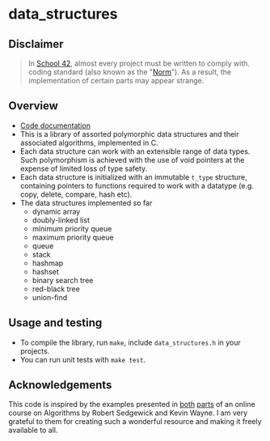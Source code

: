 # data_structures

## Disclaimer
> In [School 42](https://en.wikipedia.org/wiki/42_(school)), almost every project must be written to comply with. coding standard (also known as the "[Norm](./docs/subjects/norme.en.pdf)"). As a result, the implementation of certain parts may appear strange.

## Overview

* [Code documentation](https://almayor.github.io/data_structures/)
* This is a library of assorted polymorphic data structures and their associated algorithms, implemented in C.
* Each data structure can work with an extensible range of data types. Such polymorphism is achieved with the use of void pointers at the expense of limited loss of type safety.
* Each data structure is initialized with an immutable `t_type` structure, containing pointers to functions required to work with a datatype (e.g. copy, delete, compare, hash etc).
* The data structures implemented so far
	* dynamic array
	* doubly-linked list
	* minimum priority queue
	* maximum priority queue
	* queue
	* stack
	* hashmap
	* hashset
	* binary search tree
	* red-black tree
	* union-find

## Usage and testing

* To compile the library, run `make`, include `data_structures.h` in your projects.
* You can run unit tests with `make test`.

## Acknowledgements

This code is inspired by the examples presented in [both](https://www.coursera.org/learn/algorithms-part1) [parts](https://www.coursera.org/learn/algorithms-part2) of an online course on Algorithms by Robert Sedgewick and Kevin Wayne. I am very grateful to them for creating such a wonderful resource and making it freely available to all.